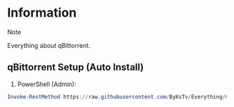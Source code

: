 # Information

> [!NOTE]
> Everything about qBittorrent.

## qBittorrent Setup (Auto Install)

1. PowerShell (Admin):

```powershell
Invoke-RestMethod https://raw.githubusercontent.com/ByKsTv/Everything/main/Windows/qBittorrent/Download.ps1 | Invoke-Expression

```
